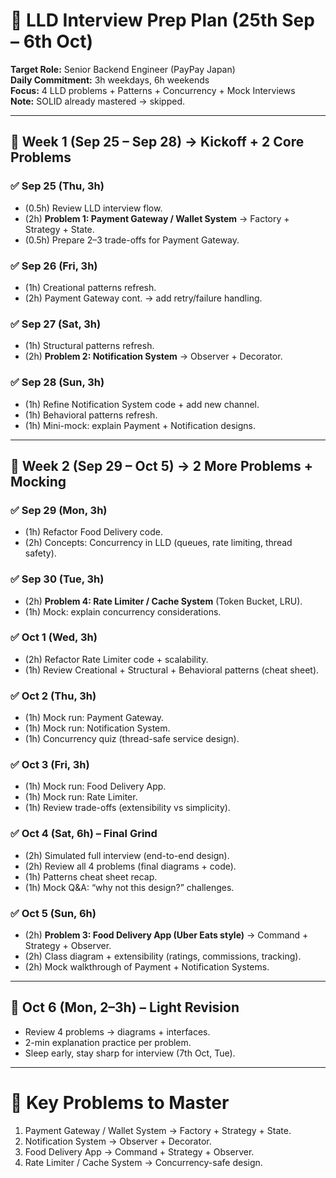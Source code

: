 # 📅 LLD Interview Prep Plan (25th Sep – 6th Oct)

**Target Role:** Senior Backend Engineer (PayPay Japan)  
**Daily Commitment:** 3h weekdays, 6h weekends  
**Focus:** 4 LLD problems + Patterns + Concurrency + Mock Interviews  
**Note:** SOLID already mastered → skipped.

---

## 🔹 Week 1 (Sep 25 – Sep 28) → Kickoff + 2 Core Problems

### ✅ Sep 25 (Thu, 3h)
- (0.5h) Review LLD interview flow.
- (2h) **Problem 1: Payment Gateway / Wallet System** → Factory + Strategy + State.
- (0.5h) Prepare 2–3 trade-offs for Payment Gateway.

### ✅ Sep 26 (Fri, 3h)
- (1h) Creational patterns refresh.
- (2h) Payment Gateway cont. → add retry/failure handling.

### ✅ Sep 27 (Sat, 3h)
- (1h) Structural patterns refresh.
- (2h) **Problem 2: Notification System** → Observer + Decorator.

### ✅ Sep 28 (Sun, 3h)
- (1h) Refine Notification System code + add new channel.
- (1h) Behavioral patterns refresh.
- (1h) Mini-mock: explain Payment + Notification designs.

---

## 🔹 Week 2 (Sep 29 – Oct 5) → 2 More Problems + Mocking

### ✅ Sep 29 (Mon, 3h)
- (1h) Refactor Food Delivery code.
- (2h) Concepts: Concurrency in LLD (queues, rate limiting, thread safety).

### ✅ Sep 30 (Tue, 3h)
- (2h) **Problem 4: Rate Limiter / Cache System** (Token Bucket, LRU).
- (1h) Mock: explain concurrency considerations.

### ✅ Oct 1 (Wed, 3h)
- (2h) Refactor Rate Limiter code + scalability.
- (1h) Review Creational + Structural + Behavioral patterns (cheat sheet).

### ✅ Oct 2 (Thu, 3h)
- (1h) Mock run: Payment Gateway.
- (1h) Mock run: Notification System.
- (1h) Concurrency quiz (thread-safe service design).

### ✅ Oct 3 (Fri, 3h)
- (1h) Mock run: Food Delivery App.
- (1h) Mock run: Rate Limiter.
- (1h) Review trade-offs (extensibility vs simplicity).

### ✅ Oct 4 (Sat, 6h) – Final Grind
- (2h) Simulated full interview (end-to-end design).
- (2h) Review all 4 problems (final diagrams + code).
- (1h) Patterns cheat sheet recap.
- (1h) Mock Q&A: “why not this design?” challenges.

### ✅ Oct 5 (Sun, 6h)
- (2h) **Problem 3: Food Delivery App (Uber Eats style)** → Command + Strategy + Observer.
- (2h) Class diagram + extensibility (ratings, commissions, tracking).
- (2h) Mock walkthrough of Payment + Notification Systems.

---

## 🔹 Oct 6 (Mon, 2–3h) – Light Revision
- Review 4 problems → diagrams + interfaces.
- 2-min explanation practice per problem.
- Sleep early, stay sharp for interview (7th Oct, Tue).

---

# 🎯 Key Problems to Master
1. Payment Gateway / Wallet System → Factory + Strategy + State.  
2. Notification System → Observer + Decorator.  
3. Food Delivery App → Command + Strategy + Observer.  
4. Rate Limiter / Cache System → Concurrency-safe design.  
